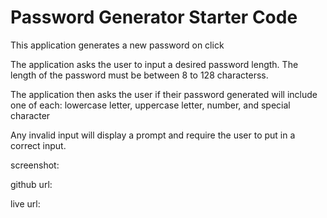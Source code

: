 # Password Generator Starter Code
This application generates a new password on click

The application asks the user to input a desired password length. The length of the password must be between 8 to 128 characterss.

The application then asks the user if their password generated will include one of each: lowercase letter, uppercase letter, number, and special character

Any invalid input will display a prompt and require the user to put in a correct input.

screenshot:

github url:

live url:

